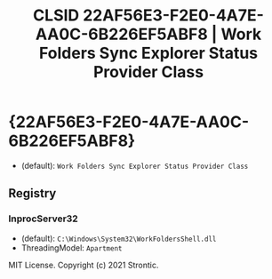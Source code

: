 ﻿---
title: "CLSID 22AF56E3-F2E0-4A7E-AA0C-6B226EF5ABF8 | Work Folders Sync Explorer Status Provider Class"
excerpt: What is COM-Object CLSID 22AF56E3-F2E0-4A7E-AA0C-6B226EF5ABF8?
---

# {22AF56E3-F2E0-4A7E-AA0C-6B226EF5ABF8}

* (default): `Work Folders Sync Explorer Status Provider Class`

## Registry


### InprocServer32

* (default): `C:\Windows\System32\WorkFoldersShell.dll`
* ThreadingModel: `Apartment`

MIT License. Copyright (c) 2021 Strontic.


